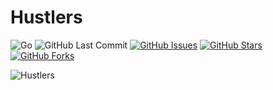 # Hustlers

![Go](https://img.shields.io/badge/Go-1.24-blue.svg?logo=go&longCache=true&logoColor=white&colorB=88C0D0&style=flat-square&colorA=4c566a)
![GitHub Last Commit](https://img.shields.io/github/last-commit/google/skia.svg?style=flat-square&colorA=4c566a&colorB=a3be8c)
[![GitHub Issues](https://img.shields.io/github/issues/toddbirchard/hustlers.svg?style=flat-square&colorA=4c566a&colorB=ebcb8b)](https://github.com/toddbirchard/hustlers/issues)
[![GitHub Stars](https://img.shields.io/github/stars/toddbirchard/hustlers.svg?style=flat-square&colorB=ebcb8b&colorA=4c566a)](https://github.com/toddbirchard/hustlers/stargazers)
[![GitHub Forks](https://img.shields.io/github/forks/toddbirchard/hustlers.svg?style=flat-square&colorA=4c566a&colorB=ebcb8b)](https://github.com/toddbirchard/hustlers/network)

![Hustlers](https://storage.googleapis.com/hustlers/img/hustlersshare%402x.jpg)
